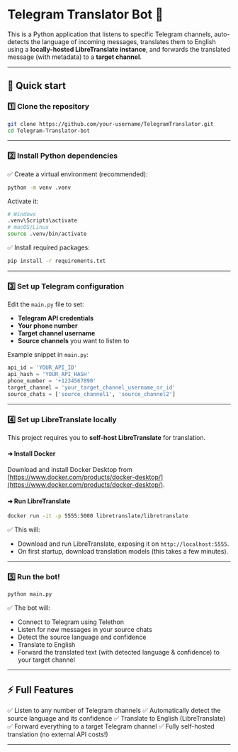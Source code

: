 # Telegram Translator Bot 🤖

This is a Python application that listens to specific Telegram channels, auto-detects the language of incoming messages, translates them to English using a **locally-hosted LibreTranslate instance**, and forwards the translated message (with metadata) to a **target channel**.

---

## 🚀 Quick start

### 1️⃣ Clone the repository

```bash
git clone https://github.com/your-username/TelegramTranslator.git
cd Telegram-Translator-bot
````

---

### 2️⃣ Install Python dependencies

✅ Create a virtual environment (recommended):

```bash
python -m venv .venv
```

Activate it:

```bash
# Windows
.venv\Scripts\activate
# macOS/Linux
source .venv/bin/activate
```

✅ Install required packages:

```bash
pip install -r requirements.txt
```

---

### 3️⃣ Set up Telegram configuration

Edit the `main.py` file to set:

* **Telegram API credentials**
* **Your phone number**
* **Target channel username**
* **Source channels** you want to listen to

Example snippet in `main.py`:

```python
api_id = 'YOUR_API_ID'
api_hash = 'YOUR_API_HASH'
phone_number = '+1234567890'
target_channel = 'your_target_channel_username_or_id'
source_chats = ['source_channel1', 'source_channel2']
```

---

### 4️⃣ Set up LibreTranslate locally

This project requires you to **self-host LibreTranslate** for translation.

#### ➜ Install Docker

Download and install Docker Desktop from [https://www.docker.com/products/docker-desktop/](https://www.docker.com/products/docker-desktop/).

#### ➜ Run LibreTranslate

```bash
docker run -it -p 5555:5000 libretranslate/libretranslate
```

✅ This will:

* Download and run LibreTranslate, exposing it on `http://localhost:5555`.
* On first startup, download translation models (this takes a few minutes).

---

### 5️⃣ Run the bot!

```bash
python main.py
```

✅ The bot will:

* Connect to Telegram using Telethon
* Listen for new messages in your source chats
* Detect the source language and confidence
* Translate to English
* Forward the translated text (with detected language & confidence) to your target channel

---

## ⚡ Full Features

✅ Listen to any number of Telegram channels
✅ Automatically detect the source language and its confidence
✅ Translate to English (LibreTranslate)
✅ Forward everything to a target Telegram channel
✅ Fully self-hosted translation (no external API costs!)

---
